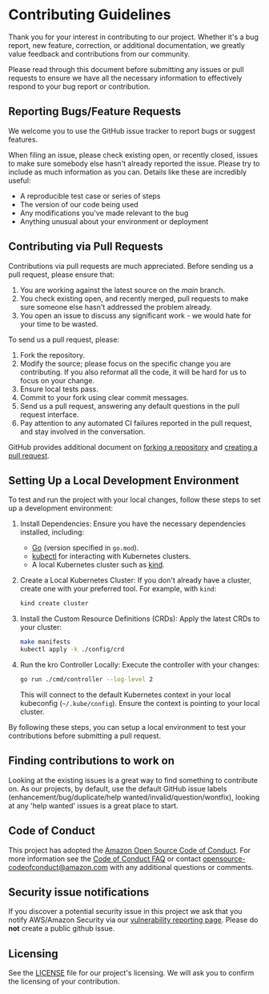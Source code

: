 # Contributing Guidelines

Thank you for your interest in contributing to our project. Whether it's a bug report, new feature, correction, or additional
documentation, we greatly value feedback and contributions from our community.

Please read through this document before submitting any issues or pull requests to ensure we have all the necessary
information to effectively respond to your bug report or contribution.


## Reporting Bugs/Feature Requests

We welcome you to use the GitHub issue tracker to report bugs or suggest features.

When filing an issue, please check existing open, or recently closed, issues to make sure somebody else hasn't already
reported the issue. Please try to include as much information as you can. Details like these are incredibly useful:

* A reproducible test case or series of steps
* The version of our code being used
* Any modifications you've made relevant to the bug
* Anything unusual about your environment or deployment


## Contributing via Pull Requests
Contributions via pull requests are much appreciated. Before sending us a pull request, please ensure that:

1. You are working against the latest source on the *main* branch.
2. You check existing open, and recently merged, pull requests to make sure someone else hasn't addressed the problem already.
3. You open an issue to discuss any significant work - we would hate for your time to be wasted.

To send us a pull request, please:

1. Fork the repository.
2. Modify the source; please focus on the specific change you are contributing. If you also reformat all the code, it will be hard for us to focus on your change.
3. Ensure local tests pass.
4. Commit to your fork using clear commit messages.
5. Send us a pull request, answering any default questions in the pull request interface.
6. Pay attention to any automated CI failures reported in the pull request, and stay involved in the conversation.

GitHub provides additional document on [forking a repository](https://help.github.com/articles/fork-a-repo/) and
[creating a pull request](https://help.github.com/articles/creating-a-pull-request/).

## Setting Up a Local Development Environment
To test and run the project with your local changes, follow these steps to set up a development environment:

1. Install Dependencies: Ensure you have the necessary dependencies installed, including:
    - [Go](https://golang.org/doc/install) (version specified in `go.mod`).
    - [kubectl](https://kubernetes.io/docs/tasks/tools/#kubectl) for interacting with Kubernetes clusters.
    - A local Kubernetes cluster such as [kind](https://kind.sigs.k8s.io/).

2. Create a Local Kubernetes Cluster: If you don't already have a cluster, create one with your preferred tool. For example, with `kind`:
    ```bash
    kind create cluster
    ```

3. Install the Custom Resource Definitions (CRDs): Apply the latest CRDs to your cluster:
    ```bash
    make manifests
    kubectl apply -k ./config/crd
    ```

4. Run the kro Controller Locally: Execute the controller with your changes:
    ```bash
    go run ./cmd/controller --log-level 2
    ```
    This will connect to the default Kubernetes context in your local kubeconfig (`~/.kube/config`). Ensure the context is pointing to your local cluster.

By following these steps, you can setup a local environment to test your contributions before submitting a pull request.

## Finding contributions to work on
Looking at the existing issues is a great way to find something to contribute on. As our projects, by default, use the default GitHub issue labels (enhancement/bug/duplicate/help wanted/invalid/question/wontfix), looking at any 'help wanted' issues is a great place to start.


## Code of Conduct
This project has adopted the [Amazon Open Source Code of Conduct](https://aws.github.io/code-of-conduct).
For more information see the [Code of Conduct FAQ](https://aws.github.io/code-of-conduct-faq) or contact
opensource-codeofconduct@amazon.com with any additional questions or comments.


## Security issue notifications
If you discover a potential security issue in this project we ask that you notify AWS/Amazon Security via our [vulnerability reporting page](http://aws.amazon.com/security/vulnerability-reporting/). Please do **not** create a public github issue.


## Licensing

See the [LICENSE](LICENSE) file for our project's licensing. We will ask you to confirm the licensing of your contribution.
